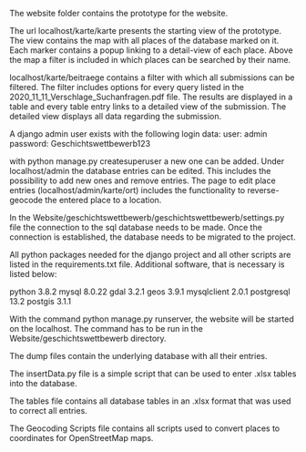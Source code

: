 The website folder contains the prototype for the website.

The url localhost/karte/karte presents the starting view of the prototype.
The view contains the map with all places of the database marked on it. Each marker contains a popup linking to a detail-view of each place. Above the map a filter is included in which places can be searched by their name.

localhost/karte/beitraege contains a filter with which all submissions can be filtered. The filter includes options for every query listed in the 2020_11_11_Verschlage_Suchanfragen.pdf file. The results are displayed in a table and every table entry links to a detailed view of the submission.
The detailed view displays all data regarding the submission.

A django admin user exists with the following login data:
  user: admin
  password: Geschichtswettbewerb123

with python manage.py createsuperuser a new one can be added.
Under localhost/admin the database entries can be edited. This includes the possibility to add new ones and remove entries.
The page to edit place entries (localhost/admin/karte/ort) includes the functionality to reverse-geocode the entered place to a location.

In the Website/geschichtswettbewerb/geschichtswettbewerb/settings.py file the connection to the sql database needs to be made. Once the connection is established, the database needs to be migrated to the project.

All python packages needed for the django project and all other scripts are listed in the requirements.txt file. Additional software, that is necessary is listed below:

python 3.8.2
mysql 8.0.22
gdal 3.2.1
geos 3.9.1
mysqlclient 2.0.1
postgresql 13.2
postgis 3.1.1

With the command python manage.py runserver, the website will be started on the localhost. The command has to be run in the Website/geschichtswettbewerb directory.

The dump files contain the underlying database with all their entries.

The insertData.py file is a simple script that can be used to enter .xlsx tables into the database.

The tables file contains all database tables in an .xlsx format that was used to correct all entries.

The Geocoding Scripts file contains all scripts used to convert places to coordinates for OpenStreetMap maps.
